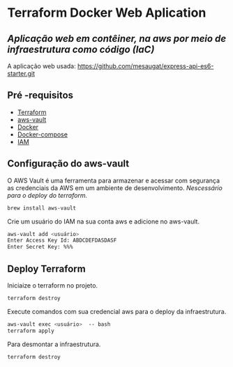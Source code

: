 # Terraform Docker Web Aplication
## _Aplicação web em contêiner, na aws por meio de infraestrutura como código (IaC)_


A aplicação web usada: https://github.com/mesaugat/express-api-es6-starter.git



##  Pré -requisitos

- [ Terraform ](https://learn.hashicorp.com/tutorials/terraform/install-cli)
- [ aws-vault ](https://github.com/99designs/aws-vault.git)
- [ Docker ](https://docs.docker.com/engine/install/ubuntu/)
- [ Docker-compose ](https://docs.docker.com/compose/install/)
- [ IAM ](https://docs.aws.amazon.com/pt_br/IAM/latest/UserGuide/id_users_create.html)

##  Configuração do aws-vault 
O AWS Vault é uma ferramenta para armazenar e acessar com segurança as credenciais da AWS em um ambiente de desenvolvimento.
_Nescessário para o deploy do terraform._

```sh
brew install aws-vault
```
Crie um usuário do IAM na sua conta aws e adicione no aws-vault.
```sh
aws-vault add <usuário>
Enter Access Key Id: ABDCDEFDASDASF
Enter Secret Key: %%%
```
##  Deploy Terraform 
Iniciaize o terraform no projeto.
```sh
terraform destroy
```
Execute comandos com sua credencial aws para o deploy da infraestrutura.
```sh
aws-vault exec <usuário>  -- bash
terraform apply
```
Para desmontar a infraestrutura.
```sh
terraform destroy
```
